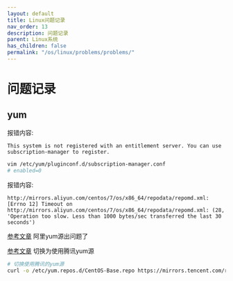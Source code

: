 ```yaml
---
layout: default
title: Linux问题记录
nav_order: 13
description: 问题记录
parent: Linux系统
has_children: false
permalink: "/os/linux/problems/problems/"
---
```


# 问题记录

## yum

报错内容:

```text
This system is not registered with an entitlement server. You can use subscription-manager to register.
```

```bash
vim /etc/yum/pluginconf.d/subscription-manager.conf
# enabled=0
```

报错内容:

```text
http://mirrors.aliyun.com/centos/7/os/x86_64/repodata/repomd.xml: [Errno 12] Timeout on http://mirrors.aliyun.com/centos/7/os/x86_64/repodata/repomd.xml: (28, 'Operation too slow. Less than 1000 bytes/sec transferred the last 30 seconds')
```

[参考文章](https://juejin.cn/post/7161690775980507166)
    阿里yum源出问题了

[参考文章](https://cloud.tencent.com/document/product/213/52559#dab668ec-1b0e-4112-a147-5071fdb19a9e)
    切换为使用腾讯yum源

```bash
# 切换使用腾讯的yum源
curl -o /etc/yum.repos.d/CentOS-Base.repo https://mirrors.tencent.com/repo/centos7_base.repo
```
